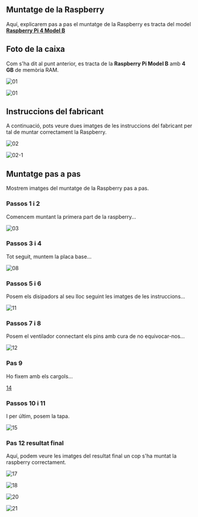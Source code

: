 ## Muntatge de la Raspberry
Aquí, explicarem pas a pas el muntatge de la Raspberry es tracta del model **[Raspberry Pi 4 Model B](https://www.raspberrypi.com/products/raspberry-pi-4-model-b/)**

## Foto de la caixa
Com s'ha dit al punt anterior, es tracta de la **Raspberry Pi Model B** amb **4 GB** de memòria RAM.

![01](https://user-images.githubusercontent.com/92753159/169616328-d58fd67b-c7d1-4885-9bc2-fedab98f04c1.jpg)

![01](https://user-images.githubusercontent.com/92753159/169616931-4aae7b7a-f0bd-446e-80d3-96df7c6cf21d.png)


## Instruccions del fabricant
A continuació, pots veure dues imatges de les instruccions del fabricant per tal de muntar correctament la Raspberry.

![02](https://user-images.githubusercontent.com/92753159/169616358-ba72c692-d321-437d-be84-b9f664c78c07.jpg)

![02-1](https://user-images.githubusercontent.com/92753159/169616369-a6681b96-5507-4284-8bb0-0d9ff7866ccb.jpg)

## Muntatge pas a pas
Mostrem imatges del muntatge de la Raspberry pas a pas.

### Passos 1 i 2

Comencem muntant la primera part de la raspberry...

![03](https://user-images.githubusercontent.com/92753159/169616410-2921ba69-4083-49b7-8300-4fe895266d23.jpg)

### Passos 3 i 4

Tot seguit, muntem la placa base...

![08](https://user-images.githubusercontent.com/92753159/169616436-d618138b-6e2b-42cf-bb82-27e8b56fd7ab.jpg)

### Passos 5 i 6

Posem els disipadors al seu lloc seguint les imatges de les instruccions...

![11](https://user-images.githubusercontent.com/92753159/169616465-49d86563-fe12-48ae-b02c-0c61a8cdf16d.jpg)

### Passos 7 i 8

Posem el ventilador connectant els pins amb cura de no equivocar-nos...

![12](https://user-images.githubusercontent.com/92753159/169616485-1a1158ea-f928-45a5-bcec-8a6f1dd79ee9.jpg)

### Pas 9

Ho fixem amb els cargols...

[14](https://user-images.githubusercontent.com/92753159/169616641-f3bb1e4d-180b-4400-a43c-31051a37297a.jpg)

### Passos 10 i 11

I per últim, posem la tapa.

![15](https://user-images.githubusercontent.com/92753159/169616681-3ba985b0-d23d-4489-9c79-781419a3c44b.jpg)

### Pas 12 resultat final

Aquí, podem veure les imatges del resultat final un cop s'ha muntat la raspberry correctament.

![17](https://user-images.githubusercontent.com/92753159/169616720-f91019cf-2862-499d-a882-722795008c0a.jpg)

![18](https://user-images.githubusercontent.com/92753159/169616726-20e6c114-f621-48f3-b49a-29d3f68f1d64.jpg)

![20](https://user-images.githubusercontent.com/92753159/169616734-8786ec54-5d8b-43c5-a560-ac250cb53234.jpg)

![21](https://user-images.githubusercontent.com/92753159/169616738-a1f3057a-c78a-45c8-88db-ab7f6edaabea.jpg)


